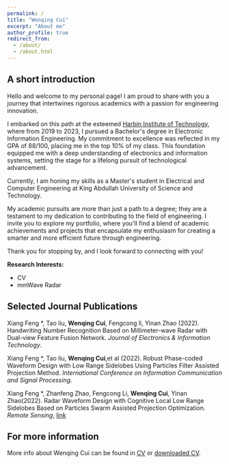 ```yaml
---
permalink: /
title: "Wenqing Cui"
excerpt: "About me"
author_profile: true
redirect_from: 
  - /about/
  - /about.html
---
```

## A short introduction
Hello and welcome to my personal page! I am proud to share with you a journey that intertwines rigorous academics with a passion for engineering innovation.

I embarked on this path at the esteemed [Harbin Institute of Technology](http://en.hit.edu.cn/), where from 2019 to 2023, I pursued a Bachelor's degree in Electronic Information Engineering. My commitment to excellence was reflected in my GPA of 88/100, placing me in the top 10% of my class. This foundation equipped me with a deep understanding of electronics and information systems, setting the stage for a lifelong pursuit of technological advancement.

Currently, I am honing my skills as a Master's student in Electrical and Computer Engineering at King Abdullah University of Science and Technology. 

My academic pursuits are more than just a path to a degree; they are a testament to my dedication to contributing to the field of engineering. I invite you to explore my portfolio, where you'll find a blend of academic achievements and projects that encapsulate my enthusiasm for creating a smarter and more efficient future through engineering.

Thank you for stopping by, and I look forward to connecting with you!

<b>Research Interests:</b>
* CV
* mmWave Radar

## Selected Journal Publications
Xiang Feng *, Tao liu, **Wenqing Cui**, Fengcong li, Yinan Zhao (2022). Handwriting Number Recognition Based on Millimeter-wave Radar
with Dual-view Feature Fusion Network. *Journal of Electronics & Information Technology*. 

Xiang Feng *, Tao liu, **Wenqing Cui**,et al (2022). Robust Phase-coded Waveform Design with Low Range Sidelobes Using Particles Filter Assisted Projection Method. *International Conference on Information Communication and Signal Processing*. 

Xiang Feng *, Zhanfeng Zhao, Fengcong Li, **Wenqing Cui**, Yinan Zhao(2022). Radar Waveform Design with Cognitive Local Low Range Sidelobes
Based on Particles Swarm Assisted Projection Optimization. *Remote Sensing*, [link](https://doi.org/10.3390/rs14174186)

## For more information
More info about Wenqing Cui can be found in [CV](https://dreamaker-mrc.github.io/cv/) or [downloaded CV](https://dreamaker-mrc.github.io/files/CV_Eng_24.pdf).

